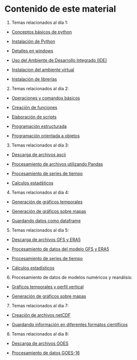 # Contenido de este material

1. Temas relacionados al día 1:

- [Conceptos básicos de python](./dia1/00.Conceptos_python.md)

- [Instalación de Python](./dia1/01.Instalacion_python.md)

- [Detalles en windows](./dia1/01a.Detalles_windows.md)

- [Uso del Ambiente de Desarrollo Integrado (IDE)](./dia1/02.Uso_IDE.md)

- [Instalacion del ambiente virtual](./dia1/03.geocat.md)

- [Instalación de librerías](./dia1/04.Instalacion_bibliotecas.md)

2. Temas relacionados al día 2:

- [Operaciones y comandos básicos](./dia2/01.%20Operaciones_comandos_basicos.ipynb)

- [Creación de funciones]()

- [Elaboración de scripts]()

- [Programación estructurada]()

- [Programación orientada a objetos]()

3. Temas relacionados al día 3:

- [Descarga de archivos ascii]()

- [Procesamiento de archivos utilizando Pandas]()

- [Procesamiento de series de tiempo]()

- [Calculos estadśticos]()

4. Temas relacionados al día 4:

- [Generación de gráficos temporales]()

- [Generación de gráficos sobre mapas]()

- [Guardando datos como dataframe]()

5. Temas relacionados al dia 5:

- [Descarga de archivos GFS y ERA5](./dia5/01.descarga.ipynb)

- [Procesamiento de datos del modelo GFS y ERA5]()

- [Procesamiento de series de tiempo]()

- [Cálculos estadísticos]()


6. Procesamiento de datos de modelos numéricos y reanálisis:

- [Gráficos temporales y perfil vertical]()

- [Generación de gráficos sobre mapas]()


7. Temas relacionados al dia 7:

- [Creación de archivos netCDF]()

- [Guardando información en diferentes formatos científicos]()

8. Temas relacionados al dia 8:

- [Descarga de archivos GOES]()

- [Procesamiento de datos GOES-16]()

